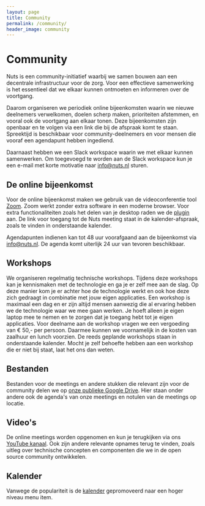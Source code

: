 ```yaml
---
layout: page
title: Community
permalink: /community/
header_image: community
---
```


# Community

Nuts is een community-initiatief waarbij we samen bouwen aan een decentrale infrastructuur voor de zorg. Voor een effectieve samenwerking is het essentieel dat we elkaar kunnen ontmoeten en informeren over de voortgang.

Daarom organiseren we periodiek online bijeenkomsten waarin we nieuwe deelnemers verwelkomen, doelen scherp maken, prioriteiten afstemmen, en vooral ook de voortgang aan elkaar tonen. Deze bijeenkomsten zijn openbaar en te volgen via een link die bij de afspraak komt te staan. Spreektijd is beschikbaar voor community-deelnemers en voor mensen die vooraf een agendapunt hebben ingediend.

Daarnaast hebben we een Slack workspace waarin we met elkaar kunnen samenwerken. Om toegevoegd te worden aan de Slack workspace kun je een e-mail met korte motivatie naar [info@nuts.nl](mailto:info@nuts.nl) sturen.

## De online bijeenkomst

Voor de online bijeenkomst maken we gebruik van de videoconferentie tool [Zoom](https://zoom.us). Zoom werkt zonder extra software in een moderne browser. Voor extra functionaliteiten zoals het delen van je desktop raden we de [plugin](https://zoom.us/download#client_4meeting) aan. De link voor toegang tot de Nuts meeting staat in de kalender-afspraak, zoals te vinden in onderstaande kalender.

Agendapunten indienen kan tot 48 uur voorafgaand aan de bijeenkomst via [info@nuts.nl](mailto:info@nuts.nl). De agenda komt uiterlijk 24 uur van tevoren beschikbaar.

## Workshops

We organiseren regelmatig technische workshops. Tijdens deze workshops kan je kennismaken met de technologie en ga je er zelf mee aan de slag. Op deze manier kom je er achter hoe de technologie werkt en ook hoe deze zich gedraagt in combinatie met jouw eigen applicaties. Een workshop is maximaal een dag en er zijn altijd mensen aanwezig die al ervaring hebben we de technologie waar we mee gaan werken. Je hoeft alleen je eigen laptop mee te nemen en te zorgen dat je toegang hebt tot je eigen applicaties.
Voor deelname aan de workshop vragen we een vergoeding van € 50,- per persoon. Daarmee kunnen we voornamelijk in de kosten van zaalhuur en lunch voorzien. De reeds geplande workshops staan in onderstaande kalender. Mocht je zelf behoefte hebben aan een workshop die er niet bij staat, laat het ons dan weten.

## Bestanden

Bestanden voor de meetings en andere stukken die relevant zijn voor de community delen we op [onze publieke Google Drive](https://drive.google.com/drive/folders/1Cu-vC70UqXeJ4fFQm4ls8R8RHMBuJeom?usp=sharing). Hier staan onder andere ook de agenda's van onze meetings en notulen van de meetings op locatie.

## Video's

De online meetings worden opgenomen en kun je terugkijken via ons [YouTube kanaal](https://www.youtube.com/channel/UCJtbrUe2TphkzDi2lPY5yYQ). Ook zijn andere relevante opnames terug te vinden, zoals uitleg over technische concepten en componenten die we in de open source community ontwikkelen.

## Kalender

Vanwege de populariteit is de [kalender](../kalender) gepromoveerd naar een hoger niveau menu item. 
